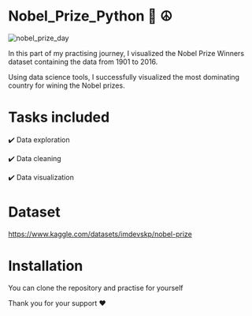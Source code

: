 # Nobel_Prize_Python 🥇 ☮️

![nobel_prize_day](https://github.com/begumnarmanli/Nobel_Prize_Python/assets/159467416/b28b0187-d81c-4de6-a719-2fac9accb0d6)

In this part of my practising journey, I visualized the Nobel Prize Winners dataset containing the data from 1901 to 2016.

Using data science tools, I successfully visualized the most dominating country for wining the Nobel prizes. 

# Tasks included

 ✔️  Data exploration
 
 ✔️  Data cleaning
 
 ✔️  Data visualization

 # Dataset

 https://www.kaggle.com/datasets/imdevskp/nobel-prize

 # Installation

 You can clone the repository and practise for yourself

 Thank you for your support ❤️
